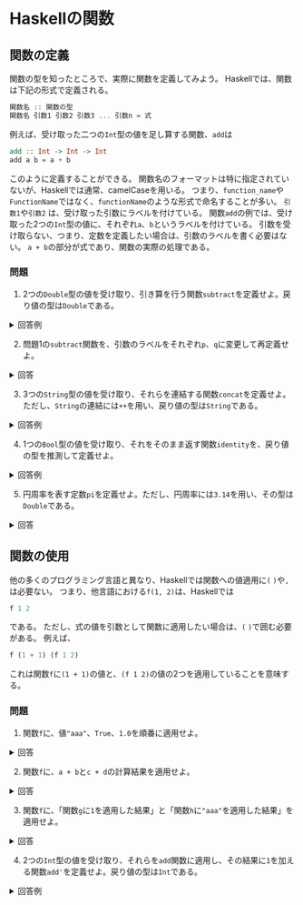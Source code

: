 # Haskellの関数

## 関数の定義
関数の型を知ったところで、実際に関数を定義してみよう。
Haskellでは、関数は下記の形式で定義される。
```haskell
関数名 :: 関数の型
関数名 引数1 引数2 引数3 ... 引数n = 式
```
例えば、受け取った二つの`Int`型の値を足し算する関数、`add`は
```haskell
add :: Int -> Int -> Int
add a b = a + b
```
このように定義することができる。
関数名のフォーマットは特に指定されていないが、Haskellでは通常、camelCaseを用いる。
つまり、`function_name`や`FunctionName`ではなく、`functionName`のような形式で命名することが多い。
`引数1`や`引数2` は、受け取った引数にラベルを付けている。
関数`add`の例では、受け取った2つの`Int`型の値に、それぞれ`a`、`b`というラベルを付けている。
引数を受け取らない、つまり、定数を定義したい場合は、引数のラベルを書く必要はない。
`a + b`の部分が式であり、関数の実際の処理である。

### 問題
1. 2つの`Double`型の値を受け取り、引き算を行う関数`subtract`を定義せよ。戻り値の型は`Double`である。
<details>
<summary>回答例</summary>

```haskell
subtract :: Double -> Double -> Double
subtract a b = a - b
```
</details>

2. 問題1の`subtract`関数を、引数のラベルをそれぞれ`p`、`q`に変更して再定義せよ。
<details>
<summary>回答</summary>

```haskell
subtract :: Double -> Double -> Double
subtract p q = p - q
```
</details>

3. 3つの`String`型の値を受け取り、それらを連結する関数`concat`を定義せよ。ただし、`String`の連結には`++`を用い、戻り値の型は`String`である。
<details>
<summary>回答例</summary>

```haskell
concat :: String -> String -> String -> String
concat a b c = a ++ b ++ c
```
</details>

4. 1つの`Bool`型の値を受け取り、それをそのまま返す関数`identity`を、戻り値の型を推測して定義せよ。
<details>
<summary>回答例</summary>

```haskell
identity :: Bool
identity a = a
```
</details>

5. 円周率を表す定数`pi`を定義せよ。ただし、円周率には`3.14`を用い、その型は`Double`である。
<details>
<summary>回答</summary>

```haskell
pi :: Double
pi = 3.14
```
</details>


## 関数の使用
他の多くのプログラミング言語と異なり、Haskellでは関数への値適用に`(` `)`や`,`は必要ない。
つまり、他言語における`f(1, 2)`は、Haskellでは
```haskell
f 1 2
```
である。
ただし、式の値を引数として関数に適用したい場合は、`(` `)`で囲む必要がある。
例えば、
```haskell
f (1 + 1) (f 1 2)
```
これは関数`f`に`(1 + 1)`の値と、`(f 1 2)`の値の2つを適用していることを意味する。

### 問題
1. 関数`f`に、値`"aaa"`、`True`、`1.0`を順番に適用せよ。
<details>
<summary>回答</summary>

```haskell
f "aaa" True 1.0
```
</details>

2. 関数`f`に、`a + b`と`c + d`の計算結果を適用せよ。
<details>
<summary>回答</summary>

```haskell
f (a + b) (c + d)
```
</details>

3. 関数`f`に、「関数`g`に`1`を適用した結果」と「関数`h`に`"aaa"`を適用した結果」を適用せよ。
<details>
<summary>回答</summary>

```haskell
f (g 1) (h "aaa")
```
</details>

4. 2つの`Int`型の値を受け取り、それらを`add`関数に適用し、その結果に`1`を加える関数`add'`を定義せよ。戻り値の型は`Int`である。
<details>
<summary>回答例</summary>

```haskell
add' :: Int -> Int -> Int
add' a b = (add a b) + 1
```
</details>
